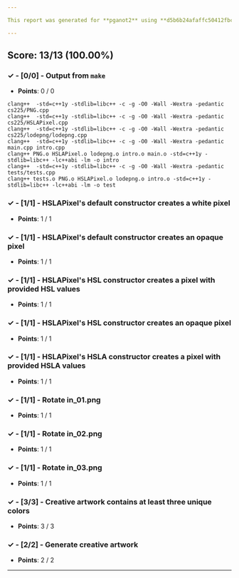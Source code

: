 ```yaml
---

This report was generated for **pganot2** using **d5b6b24afaffc50412fbce95af2d6402288b4213** (latest commit as of **September 7th 2021, 11:59 pm**)

---
```





## Score: 13/13 (100.00%)


### ✓ - [0/0] - Output from `make`

- **Points**: 0 / 0


```
clang++  -std=c++1y -stdlib=libc++ -c -g -O0 -Wall -Wextra -pedantic cs225/PNG.cpp
clang++  -std=c++1y -stdlib=libc++ -c -g -O0 -Wall -Wextra -pedantic cs225/HSLAPixel.cpp
clang++  -std=c++1y -stdlib=libc++ -c -g -O0 -Wall -Wextra -pedantic cs225/lodepng/lodepng.cpp
clang++  -std=c++1y -stdlib=libc++ -c -g -O0 -Wall -Wextra -pedantic main.cpp intro.cpp
clang++ PNG.o HSLAPixel.o lodepng.o intro.o main.o -std=c++1y -stdlib=libc++ -lc++abi -lm -o intro
clang++  -std=c++1y -stdlib=libc++ -c -g -O0 -Wall -Wextra -pedantic tests/tests.cpp
clang++ tests.o PNG.o HSLAPixel.o lodepng.o intro.o -std=c++1y -stdlib=libc++ -lc++abi -lm -o test

```


### ✓ - [1/1] - HSLAPixel's default constructor creates a white pixel

- **Points**: 1 / 1





### ✓ - [1/1] - HSLAPixel's default constructor creates an opaque pixel

- **Points**: 1 / 1





### ✓ - [1/1] - HSLAPixel's HSL constructor creates a pixel with provided HSL values

- **Points**: 1 / 1





### ✓ - [1/1] - HSLAPixel's HSL constructor creates an opaque pixel

- **Points**: 1 / 1





### ✓ - [1/1] - HSLAPixel's HSLA constructor creates a pixel with provided HSLA values

- **Points**: 1 / 1





### ✓ - [1/1] - Rotate in_01.png

- **Points**: 1 / 1





### ✓ - [1/1] - Rotate in_02.png

- **Points**: 1 / 1





### ✓ - [1/1] - Rotate in_03.png

- **Points**: 1 / 1





### ✓ - [3/3] - Creative artwork contains at least three unique colors

- **Points**: 3 / 3





### ✓ - [2/2] - Generate creative artwork

- **Points**: 2 / 2





---